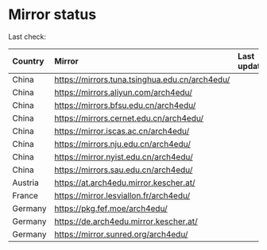 <script src="./time.js"></script>
# Mirror status
Last check: <script type="text/javascript">localize(1744176227.0542164);</script>

|Country|Mirror|Last update|
|:------|:-----|:----------|
|China|https://mirrors.tuna.tsinghua.edu.cn/arch4edu/|<script type="text/javascript">localize(1744137897);</script>|
|China|https://mirrors.aliyun.com/arch4edu/|<script type="text/javascript">localize(1744137897);</script>|
|China|https://mirrors.bfsu.edu.cn/arch4edu/|<script type="text/javascript">localize(1744137897);</script>|
|China|https://mirrors.cernet.edu.cn/arch4edu/|<script type="text/javascript">localize(1744137897);</script>|
|China|https://mirror.iscas.ac.cn/arch4edu/|<script type="text/javascript">localize(1744137897);</script>|
|China|https://mirrors.nju.edu.cn/arch4edu/|<script type="text/javascript">localize(1744094638);</script>|
|China|https://mirror.nyist.edu.cn/arch4edu/|<script type="text/javascript">localize(1744137897);</script>|
|China|https://mirrors.sau.edu.cn/arch4edu/|<script type="text/javascript">localize(1731653531);</script>|
|Austria|https://at.arch4edu.mirror.kescher.at/|<script type="text/javascript">localize(1744137897);</script>|
|France|https://mirror.lesviallon.fr/arch4edu/|<script type="text/javascript">localize(1744137897);</script>|
|Germany|https://pkg.fef.moe/arch4edu/|<script type="text/javascript">localize(1744137897);</script>|
|Germany|https://de.arch4edu.mirror.kescher.at/|<script type="text/javascript">localize(1744137897);</script>|
|Germany|https://mirror.sunred.org/arch4edu/|<script type="text/javascript">localize(1744137897);</script>|

<script src="./tablefilter/tablefilter.js"></script>
<script src="./table.js"></script>